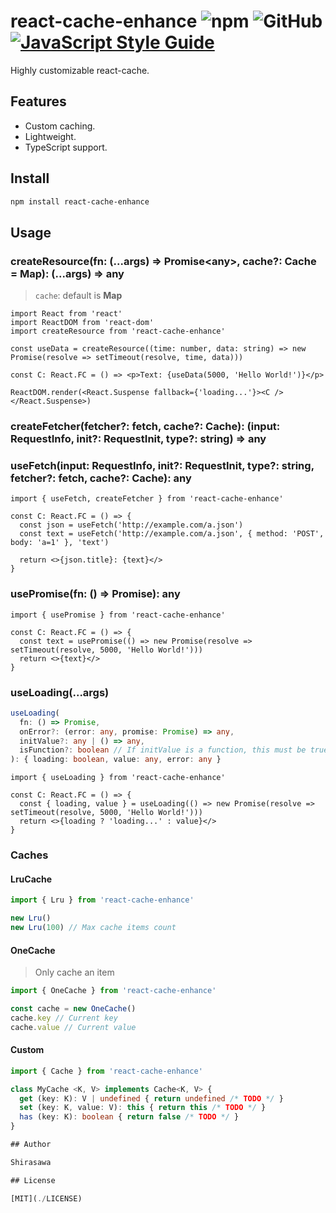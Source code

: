 # react-cache-enhance ![npm](https://img.shields.io/npm/v/react-cache-enhance) ![GitHub](https://img.shields.io/github/license/Apisium/PureLauncher) [![JavaScript Style Guide](https://img.shields.io/badge/code_style-standard-brightgreen.svg)](https://standardjs.com)

Highly customizable react-cache.

## Features

- Custom caching.
- Lightweight.
- TypeScript support.

## Install

```bash
npm install react-cache-enhance
```

## Usage

### createResource(fn: (...args) => Promise\<any>, cache?: Cache = Map): (...args) => any

> `cache`: default is **Map**

```tsx
import React from 'react'
import ReactDOM from 'react-dom'
import createResource from 'react-cache-enhance'

const useData = createResource((time: number, data: string) => new Promise(resolve => setTimeout(resolve, time, data)))

const C: React.FC = () => <p>Text: {useData(5000, 'Hello World!')}</p>

ReactDOM.render(<React.Suspense fallback={'loading...'}><C /></React.Suspense>)
```

### createFetcher(fetcher?: fetch, cache?: Cache): (input: RequestInfo, init?: RequestInit, type?: string) => any

### useFetch(input: RequestInfo, init?: RequestInit, type?: string, fetcher?: fetch, cache?: Cache): any

```tsx
import { useFetch, createFetcher } from 'react-cache-enhance'

const C: React.FC = () => {
  const json = useFetch('http://example.com/a.json')
  const text = useFetch('http://example.com/a.json', { method: 'POST', body: 'a=1' }, 'text')

  return <>{json.title}: {text}</>
}
```

### usePromise(fn: () => Promise): any

```tsx
import { usePromise } from 'react-cache-enhance'

const C: React.FC = () => {
  const text = usePromise(() => new Promise(resolve => setTimeout(resolve, 5000, 'Hello World!')))
  return <>{text}</>
}
```

### useLoading(...args)

```ts
useLoading(
  fn: () => Promise,
  onError?: (error: any, promise: Promise) => any,
  initValue?: any | () => any,
  isFunction?: boolean // If initValue is a function, this must be true
): { loading: boolean, value: any, error: any }
```

```tsx
import { useLoading } from 'react-cache-enhance'

const C: React.FC = () => {
  const { loading, value } = useLoading(() => new Promise(resolve => setTimeout(resolve, 5000, 'Hello World!')))
  return <>{loading ? 'loading...' : value}</>
}
```

### Caches

#### LruCache

```ts
import { Lru } from 'react-cache-enhance'

new Lru()
new Lru(100) // Max cache items count
```

#### OneCache

> Only cache an item

```ts
import { OneCache } from 'react-cache-enhance'

const cache = new OneCache()
cache.key // Current key
cache.value // Current value
```

#### Custom

```ts
import { Cache } from 'react-cache-enhance'

class MyCache <K, V> implements Cache<K, V> {
  get (key: K): V | undefined { return undefined /* TODO */ }
  set (key: K, value: V): this { return this /* TODO */ }
  has (key: K): boolean { return false /* TODO */ }
}

## Author

Shirasawa

## License

[MIT](./LICENSE)
